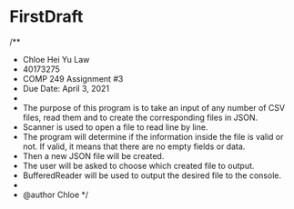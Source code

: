 # FirstDraft

/**
 * Chloe Hei Yu Law
 * 40173275
 * COMP 249 Assignment #3
 * Due Date: April 3, 2021
 *
 * The purpose of this program is to take an input of any number of CSV files, read them and to create the corresponding files in JSON.
 * Scanner is used to open a file to read line by line.
 * The program will determine if the information inside the file is valid or not. If valid, it means that there are no empty fields or data.
 * Then a new JSON file will be created.
 * The user will be asked to choose which created file to output.
 * BufferedReader will be used to output the desired file to the console.
 *
 * @author Chloe
 */
